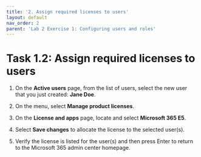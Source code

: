 ```yaml
---
title: '2. Assign required licenses to users'
layout: default
nav_order: 2
parent: 'Lab 2 Exercise 1: Configuring users and roles'
---
```


# Task 1.2: Assign required licenses to users

1. On the **Active users** page, from the list of users, select the new user that you just created: **Jane Doe**.

1. On the menu, select **Manage product licenses**.

1. On the **License and apps** page, locate and select **Microsoft 365 E5**.  

1. Select **Save changes** to allocate the license to the selected user(s).

1. Verify the license is listed for the user(s) and then press Enter to return to the Microsoft 365 admin center homepage.